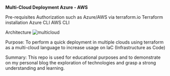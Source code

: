 <b> Multi-Cloud Deployment Azure - AWS</b>

Pre-requisites
Authorization such as Azure/AWS via terraform.io
Terraform installation
Azure CLI
AWS CLI

Architecture
![multicloud](https://user-images.githubusercontent.com/79283899/142799513-ec5c0d6c-8eae-4722-b8f0-8b40068d56b2.png)


Purpose: To perform a quick deployment in multiple clouds using terraform as a multi-cloud language to increase usage on IaC (Infrastructure as Code)

Summary: This repo is used for educational purposes and to demonstrate on my personal blog the exploration of technologies and grasp a strong understanding and learning.


